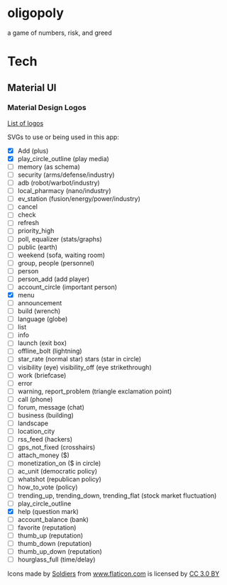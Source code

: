 # oligopoly
a game of numbers, risk, and greed

# Tech
## Material UI
### Material Design Logos
[List of logos](https://material.io/tools/icons/?icon=input&style=baseline)

SVGs to use or being used in this app:

* [x] Add (plus)
* [x] play_circle_outline (play media)
* [ ] memory (as schema)
* [ ] security (arms/defense/industry)
* [ ] adb (robot/warbot/industry)
* [ ] local_pharmacy (nano/industry)
* [ ] ev_station (fusion/energy/power/industry)
* [ ] cancel
* [ ] check
* [ ] refresh
* [ ] priority_high
* [ ] poll, equalizer (stats/graphs)
* [ ] public (earth)
* [ ] weekend (sofa, waiting room)
* [ ] group, people (personnel)
* [ ] person
* [ ] person_add (add player)
* [ ] account_circle (important person)
* [x] menu
* [ ] announcement
* [ ] build (wrench)
* [ ] language (globe)
* [ ] list
* [ ] info
* [ ] launch (exit box)
* [ ] offline_bolt (lightning)
* [ ] star_rate (normal star) stars (star in circle)
* [ ] visibility (eye) visibility_off (eye strikethrough)
* [ ] work (briefcase)
* [ ] error
* [ ] warning, report_problem (triangle exclamation point)
* [ ] call (phone)
* [ ] forum, message (chat)
* [ ] business (building)
* [ ] landscape
* [ ] location_city
* [ ] rss_feed (hackers)
* [ ] gps_not_fixed (crosshairs)
* [ ] attach_money ($)
* [ ] monetization_on ($ in circle)
* [ ] ac_unit (democratic policy)
* [ ] whatshot (republican policy)
* [ ] how_to_vote (policy)
* [ ] trending_up, trending_down, trending_flat (stock market fluctuation)
* [ ] play_circle_outline
* [x] help (question mark)
* [ ] account_balance (bank)
* [ ] favorite (reputation)
* [ ] thumb_up (reputation)
* [ ] thumb_down (reputation)
* [ ] thumb_up_down (reputation)
* [ ] hourglass_full (time/delay)

<div>Icons made by <a href="https://www.flaticon.com/authors/freepik" title="Soldiers">Soldiers</a> from <a href="https://www.flaticon.com/"     title="Flaticon">www.flaticon.com</a> is licensed by <a href="http://creativecommons.org/licenses/by/3.0/"     title="Creative Commons BY 3.0" target="_blank">CC 3.0 BY</a></div>

